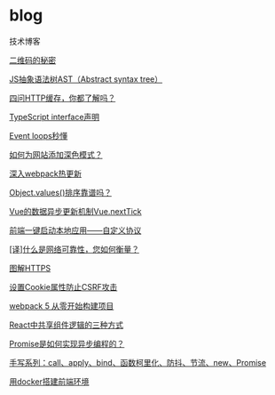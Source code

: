 # blog
技术博客


[二维码的秘密](https://github.com/wangmeijian/blog/blob/master/docs/%E4%BA%8C%E7%BB%B4%E7%A0%81%E7%9A%84%E7%A7%98%E5%AF%86.MD) 

[JS抽象语法树AST（Abstract syntax tree）](https://github.com/wangmeijian/blog/blob/master/docs/JS%E6%8A%BD%E8%B1%A1%E8%AF%AD%E6%B3%95%E6%A0%91AST%EF%BC%88Abstract%20syntax%20tree%EF%BC%89.md)  

[四问HTTP缓存，你都了解吗？](https://github.com/wangmeijian/blog/blob/master/docs/%E5%9B%9B%E9%97%AEHTTP%E7%BC%93%E5%AD%98%EF%BC%8C%E4%BD%A0%E9%83%BD%E4%BA%86%E8%A7%A3%E5%90%97%EF%BC%9F.md)  

[TypeScript interface声明](https://github.com/wangmeijian/blog/blob/master/docs/TypeScript%20interface%E5%A3%B0%E6%98%8E.md)  

[Event loops秒懂](https://github.com/wangmeijian/blog/blob/master/docs/Event%20loops%E7%A7%92%E6%87%82.md)   

[如何为网站添加深色模式？](https://github.com/wangmeijian/blog/blob/master/docs/%E5%A6%82%E4%BD%95%E4%B8%BA%E7%BD%91%E7%AB%99%E6%B7%BB%E5%8A%A0%E6%B7%B1%E8%89%B2%E6%A8%A1%E5%BC%8F%EF%BC%9F.md)  

[深入webpack热更新](https://github.com/wangmeijian/blog/blob/master/docs/%E6%B7%B1%E5%85%A5webpack%E7%83%AD%E6%9B%B4%E6%96%B0.md)  

[Object.values()排序靠谱吗？](https://github.com/wangmeijian/blog/blob/master/docs/Object.values()%E6%8E%92%E5%BA%8F%E9%9D%A0%E8%B0%B1%E5%90%97.md)  

[Vue的数据异步更新机制Vue.nextTick](https://github.com/wangmeijian/blog/blob/master/docs/Vue%E7%9A%84%E6%95%B0%E6%8D%AE%E5%BC%82%E6%AD%A5%E6%9B%B4%E6%96%B0%E6%9C%BA%E5%88%B6Vue.nextTick.md)

[前端一键启动本地应用——自定义协议](https://github.com/wangmeijian/blog/blob/master/docs/%E5%89%8D%E7%AB%AF%E4%B8%80%E9%94%AE%E5%90%AF%E5%8A%A8%E6%9C%AC%E5%9C%B0%E5%BA%94%E7%94%A8%E2%80%94%E2%80%94%E8%87%AA%E5%AE%9A%E4%B9%89%E5%8D%8F%E8%AE%AE.md)

[[译]什么是网络可靠性，您如何衡量？](https://github.com/wangmeijian/blog/blob/master/docs/11.md)

[图解HTTPS](https://github.com/wangmeijian/blog/blob/master/docs/12.md)

[设置Cookie属性防止CSRF攻击](https://github.com/wangmeijian/blog/blob/master/docs/13.md)

[webpack 5 从零开始构建项目](https://github.com/wangmeijian/blog/blob/master/docs/14.md)

[React中共享组件逻辑的三种方式](https://github.com/wangmeijian/blog/issues/1)

[Promise是如何实现异步编程的？](https://github.com/wangmeijian/blog/issues/2)

[手写系列：call、apply、bind、函数柯里化、防抖、节流、new、Promise](https://github.com/wangmeijian/blog/issues/3)

[用docker搭建前端环境](https://github.com/wangmeijian/blog/issues/4)